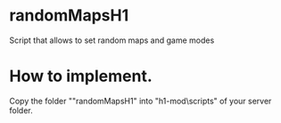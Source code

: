 # randomMapsH1
Script that allows to set random maps and game modes

# How to implement.

Copy the folder ""randomMapsH1" into "h1-mod\scripts" of your server folder.
